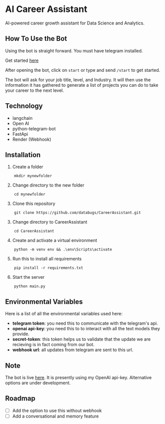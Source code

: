 
# AI Career Assistant

AI-powered career growth assistant for Data Science and Analytics.




## How To Use the Bot
Using the bot is straight forward. You must have telegram installed.

Get started [here](https://dataalchemist.onrender.com/)

After opening the bot, click on `start` or type and send `/start` to get started.

The bot will ask for your job title, level, and Industry. It will then use the information it has gathered to generate a list of projects you can do to take your career to the next level.

## Technology
- langchain
- Open AI
- python-telegram-bot
- FastApi
- Render (Webhook)
## Installation

1. Create a folder
```
    mkdir mynewfolder
```
2. Change directory to the new folder
```
    cd mynewfolder
```
3. Clone this repository
```
    git clone https://github.com/databugs/CareerAssistant.git

```
3. Change directory to CareerAssistant
```
    cd CareerAssistant
```
4. Create and activate a virtual environment
```
    python -m venv env && .\env\Scripts\activate
```
5. Run this to install all requirements
```
    pip install -r requirements.txt
```
6. Start the server
```
    python main.py
```
## Environmental Variables
Here is a list of all the environmental variables used here:
- **telegram token**: you need this to communicate with the telegram's api.
- **openai api-key**: you need this to to interact with all the text models they provide.
- **secret-token**: this token helps us to validate that the update we are recieving is in fact coming from our bot.
- **webhook url**: all updates from telegram are sent to this url.

## Note
The bot is live [here](https://dataalchemist.onrender.com/). It is presently using my OpenAI api-key. Alternative options are under development.

## Roadmap
- [ ] Add the option to use this without webhook
- [ ] Add a conversational and memory feature
